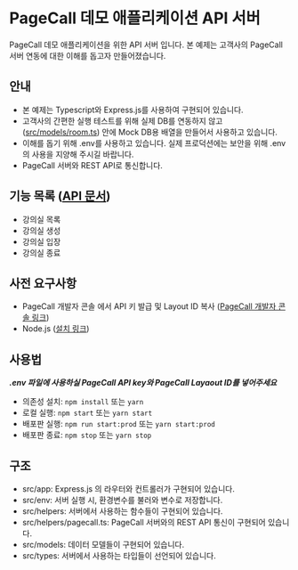 # PageCall 데모 애플리케이션 API 서버

PageCall 데모 애플리케이션을 위한 API 서버 입니다. 본 예제는 고객사의 PageCall 서버 연동에 대한 이해를 돕고자 만들어졌습니다.

## 안내

- 본 예제는 Typescript와 Express.js를 사용하여 구현되어 있습니다.
- 고객사의 간편한 실행 테스트를 위해 실제 DB를 연동하지 않고 ([src/models/room.ts](./src/models/room.ts)) 안에 Mock DB용 배열을 만들어서 사용하고 있습니다.
- 이해를 돕기 위해 .env를 사용하고 있습니다. 실제 프로덕션에는 보안을 위해 .env의 사용을 지양해 주시길 바랍니다.
- PageCall 서버와 REST API로 통신합니다.

## 기능 목록 ([API 문서](API.md))

- 강의실 목록
- 강의실 생성
- 강의실 입장
- 강의실 종료

## 사전 요구사항

- PageCall 개발자 콘솔 에서 API 키 발급 및 Layout ID 복사 ([PageCall 개발자 콘솔 링크](https://console.pagecall.net/))
- Node.js ([설치 링크](https://nodejs.org/ko/download/))
  
## 사용법
***.env 파일에 사용하실 PageCall API key와 PageCall Layaout ID를 넣어주세요***
- 의존성 설치: ```npm install``` 또는 ```yarn```
- 로컬 실행: ```npm start``` 또는 ```yarn start```
- 배포판 실행: ```npm run start:prod``` 또는 ```yarn start:prod```
- 배포판 종료: ```npm stop``` 또는 ```yarn stop```

## 구조

- src/app: Express.js 의 라우터와 컨트롤러가 구현되어 있습니다.
- src/env: 서버 실행 시, 환경변수를 불러와 변수로 저장합니다.
- src/helpers: 서버에서 사용하는 함수들이 구현되어 있습니다.
- src/helpers/pagecall.ts: PageCall 서버와의 REST API 통신이 구현되어 있습니다.
- src/models: 데이터 모델들이 구현되어 있습니다.
- src/types: 서버에서 사용하는 타입들이 선언되어 있습니다.